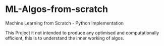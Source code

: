 # ML-Algos-from-scratch
Machine Learning from Scratch - Python Implementation

This Project it not intended to produce any optimised and computationally efficient, this is to understand the inner working of algos.
